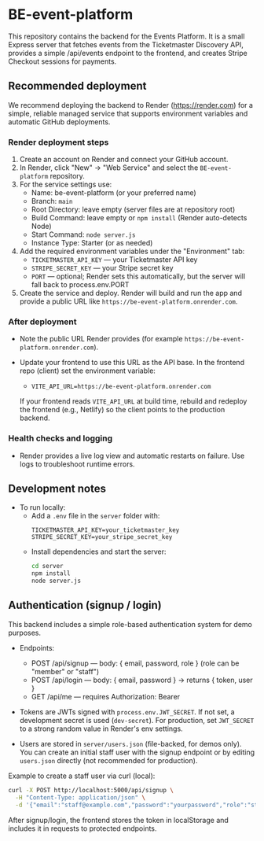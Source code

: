 # BE-event-platform

This repository contains the backend for the Events Platform. It is a small Express server that fetches events from the Ticketmaster Discovery API, provides a simple /api/events endpoint to the frontend, and creates Stripe Checkout sessions for payments.

## Recommended deployment

We recommend deploying the backend to Render (https://render.com) for a simple, reliable managed service that supports environment variables and automatic GitHub deployments.

### Render deployment steps

1. Create an account on Render and connect your GitHub account.
2. In Render, click "New" → "Web Service" and select the `BE-event-platform` repository.
3. For the service settings use:
	 - Name: be-event-platform (or your preferred name)
	 - Branch: `main`
	 - Root Directory: leave empty (server files are at repository root)
	 - Build Command: leave empty or `npm install` (Render auto-detects Node)
	 - Start Command: `node server.js`
	 - Instance Type: Starter (or as needed)
4. Add the required environment variables under the "Environment" tab:
	 - `TICKETMASTER_API_KEY` — your Ticketmaster API key
	 - `STRIPE_SECRET_KEY` — your Stripe secret key
	 - `PORT` — optional; Render sets this automatically, but the server will fall back to process.env.PORT
5. Create the service and deploy. Render will build and run the app and provide a public URL like `https://be-event-platform.onrender.com`.

### After deployment

- Note the public URL Render provides (for example `https://be-event-platform.onrender.com`).
- Update your frontend to use this URL as the API base. In the frontend repo (client) set the environment variable:
	- `VITE_API_URL=https://be-event-platform.onrender.com`

	If your frontend reads `VITE_API_URL` at build time, rebuild and redeploy the frontend (e.g., Netlify) so the client points to the production backend.

### Health checks and logging

- Render provides a live log view and automatic restarts on failure. Use logs to troubleshoot runtime errors.

## Development notes

- To run locally:
	- Add a `.env` file in the `server` folder with:
		```
		TICKETMASTER_API_KEY=your_ticketmaster_key
		STRIPE_SECRET_KEY=your_stripe_secret_key
		```
	- Install dependencies and start the server:
		```bash
		cd server
		npm install
		node server.js
		```

## Authentication (signup / login)

This backend includes a simple role-based authentication system for demo purposes.

- Endpoints:
  - POST /api/signup — body: { email, password, role } (role can be "member" or "staff")
  - POST /api/login — body: { email, password } -> returns { token, user }
  - GET /api/me — requires Authorization: Bearer <token>

- Tokens are JWTs signed with `process.env.JWT_SECRET`. If not set, a development secret is used (`dev-secret`). For production, set `JWT_SECRET` to a strong random value in Render's env settings.

- Users are stored in `server/users.json` (file-backed, for demos only). You can create an initial staff user with the signup endpoint or by editing `users.json` directly (not recommended for production).

Example to create a staff user via curl (local):

```bash
curl -X POST http://localhost:5000/api/signup \
  -H "Content-Type: application/json" \
  -d '{"email":"staff@example.com","password":"yourpassword","role":"staff"}'
```

After signup/login, the frontend stores the token in localStorage and includes it in requests to protected endpoints.

